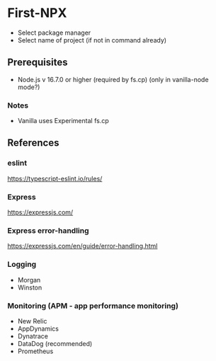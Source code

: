# First-NPX

- Select package manager
- Select name of project (if not in command already)

## Prerequisites

- Node.js v 16.7.0 or higher (required by fs.cp) (only in vanilla-node mode?)

### Notes

- Vanilla uses Experimental fs.cp

## References

### eslint

https://typescript-eslint.io/rules/

### Express

https://expressjs.com/

### Express error-handling

https://expressjs.com/en/guide/error-handling.html

### Logging

- Morgan
- Winston

### Monitoring (APM - app performance monitoring)

- New Relic
- AppDynamics
- Dynatrace
- DataDog (recommended)
- Prometheus
